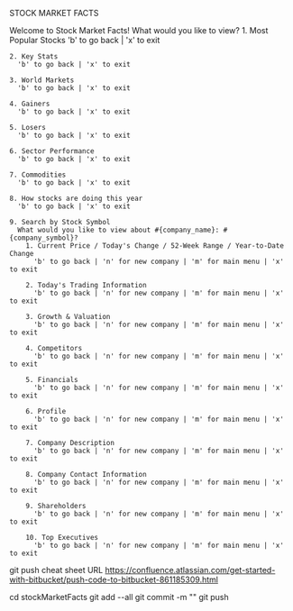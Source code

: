STOCK MARKET FACTS

Welcome to Stock Market Facts!
  What would you like to view?
    1. Most Popular Stocks
      'b' to go back | 'x' to exit

    2. Key Stats
      'b' to go back | 'x' to exit

    3. World Markets
      'b' to go back | 'x' to exit

    4. Gainers
      'b' to go back | 'x' to exit

    5. Losers
      'b' to go back | 'x' to exit

    6. Sector Performance
      'b' to go back | 'x' to exit

    7. Commodities
      'b' to go back | 'x' to exit

    8. How stocks are doing this year
      'b' to go back | 'x' to exit

    9. Search by Stock Symbol
      What would you like to view about #{company_name}: #{company_symbol}?
        1. Current Price / Today's Change / 52-Week Range / Year-to-Date Change
          'b' to go back | 'n' for new company | 'm' for main menu | 'x' to exit

        2. Today's Trading Information
          'b' to go back | 'n' for new company | 'm' for main menu | 'x' to exit

        3. Growth & Valuation
          'b' to go back | 'n' for new company | 'm' for main menu | 'x' to exit

        4. Competitors
          'b' to go back | 'n' for new company | 'm' for main menu | 'x' to exit

        5. Financials
          'b' to go back | 'n' for new company | 'm' for main menu | 'x' to exit

        6. Profile
          'b' to go back | 'n' for new company | 'm' for main menu | 'x' to exit

        7. Company Description
          'b' to go back | 'n' for new company | 'm' for main menu | 'x' to exit

        8. Company Contact Information
          'b' to go back | 'n' for new company | 'm' for main menu | 'x' to exit

        9. Shareholders
          'b' to go back | 'n' for new company | 'm' for main menu | 'x' to exit

        10. Top Executives
          'b' to go back | 'n' for new company | 'm' for main menu | 'x' to exit














git push cheat sheet URL
https://confluence.atlassian.com/get-started-with-bitbucket/push-code-to-bitbucket-861185309.html

cd stockMarketFacts
git add --all
git commit -m "<commit-message>"
git push
